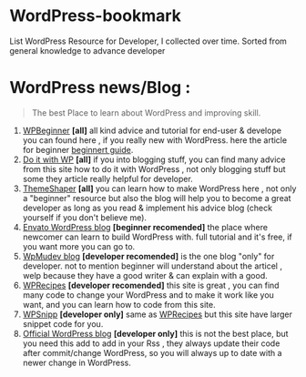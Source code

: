 # WordPress-bookmark
List WordPress Resource for Developer, I collected  over time. Sorted from general knowledge to advance developer

# WordPress news/Blog :
> The best Place to learn about WordPress and improving skill.

  1. [WPBeginner](http://www.wpbeginner.com/) **[all]** all kind advice and tutorial for end-user & develope you can found here , if you really new with WordPress. here the article for beginner [beginnert guide](http://www.wpbeginner.com/guides/).
  2. [Do it with WP](https://www.doitwithwp.com/) **[all]** if you into blogging stuff, you can find many advice from this site how to do it with WordPress , not only blogging stuff but some they article really helpful for developer.
  3. [ThemeShaper](http://themeshaper.com/) **[all]** you can learn how to make WordPress here , not only a "beginner" resource but also the blog will help you to become a great developer as long as you read & implement his advice blog (check yourself if you don't believe me).
  4. [Envato WordPress blog](http://code.tutsplus.com/categories/wordpress) **[beginner recomended]** the place where newcomer can learn to build WordPress with. full tutorial and it's free, if you want more you can go to.
  5. [WpMudev blog](https://premium.wpmudev.org/blog/) **[developer recomended]** is the one blog "only" for developer. not to mention beginner will understand about the articel , welp because they have a good writer & can explain with a good.
  6. [WPRecipes](http://www.wprecipes.com/) **[developer recomended]** this site is great , you can find many code to change your WordPress and to make it work like you want, and you can learn how to code from this site.
  7. [WPSnipp](http://wpsnipp.com/) **[developer only]** same as [WPRecipes](http://www.wprecipes.com/) but this site have larger snippet code for you.
  8. [Official WordPress blog](https://wordpress.org/news/) **[developer only]** this is not the best place, but you need this add to add in your Rss , they always update their code after commit/change WordPress, so you will always up to date with a newer change in WordPress.


